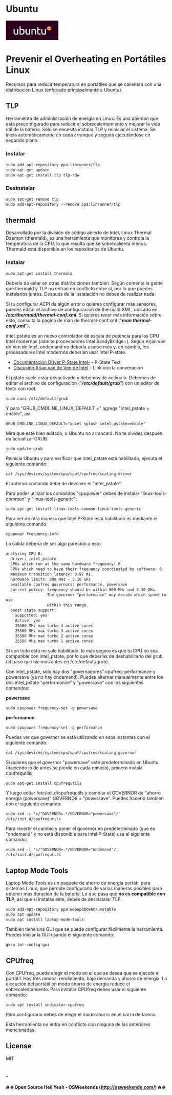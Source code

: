 # Ubuntu
![](https://github.com/mrcodedev/Recursos/blob/master/ubuntu/img/logoubuntu.gif?raw=true)



# Prevenir el Overheating en Portátiles Linux
Recursos para reducir temperatura en portátiles que se calientan con una distribución Linux (enfocado principalmente a Ubuntu).
## TLP
Herramienta de administración de energia en Linux. Es una daemon que está preconfigurado para reducir el sobrecalentamiento y mejorar la vida útil de la batería. Sólo se necesita instalar TLP y reiniciar el sistema. Se inicia automáticamente en cada arranque y seguirá ejecutándose en segundo plano.

### Instalar
```
sudo add-apt-repository ppa:linrunner/tlp
sudo apt-get update
sudo apt-get install tlp tlp-rdw
```
### Desinstalar
```
sudo apt-get remove tlp
sudo add-apt-repository --remove ppa:linrunner/tlp
```

## thermald
Desarrollado por la división de código abierto de Intel, Linux Thermal Daemon (thermald), es una herramienta que monitorea y controla la temperatura de la CPU, lo que resulta que se sobrecalienta menos. Thermald está disponible en los repositorios de Ubuntu.

### Instalar
```
sudo apt-get install thermald
```

Debería de estar en otras distribuciones también. Según comenta la gente que thermald y TLP no entran en conflicto entre sí, por lo que puedes instalarlos juntos. Después de la instalación no debes de realizar nada.

Si tu configurar ACPI da algún error o quieres configurar más sensores, puedes editar el archivo de configuración de thermald XML, ubicado en _**/etc/thermald/thermal-conf.xml**_. Si quieres tener más información sobre esto, consulta la página de man de thermal-conf.xml ("_**man thermal-conf.xml**_").

intel_pstate es un nuevo controlador de escala de potencia para las CPU Intel modernas (admite procesadores Intel SandyBridge+). Según Arjan van de Ven de Intel, ondemand no debería usarse más y, en cambio, los procesadores Intel modernos deberían usar Intel P-state.

* [Documentación Driver P-State Intel-](https://github.com/mrcodedev/Recursos/blob/master/ubuntu/overheating/intel-pstate.txt) - P-State Text 
* [Discusión Arjan van de Ven de Intel](https://plus.google.com/+TheodoreTso/posts/2vEekAsG2QT) - Link con la converación

El pstate suele estar desactivado y debemos de activarlo. Debemos de editar el archivo de configuración ("_**/etc/default/grub**_") con un editor de texto con root.

```
sudo nano /etc/default/grub
```

Y para "GRUB_CMDLINE_LINUX_DEFAULT =" agrega "intel_pstate = enable", así:

```
GRUB_CMDLINE_LINUX_DEFAULT="quiet splash intel_pstate=enable"
```

Mira que esté bien editado, o Ubuntu no arrancará. No te olvides después de actualizar GRUB.


```
sudo update-grub
```

Reinicia Ubuntu y para verificar que intel_pstate está habilitado, ejecuta el siguiente comando: 

```
cat /sys/devices/system/cpu/cpu*/cpufreq/scaling_driver
```

El anterior comando debe de devolver el "intel_pstate".

Para poder utilizar los comandos "cpupower" debes de instalar "linux-tools-common" y "linux-tools-generic":

```
sudo apt-get install linux-tools-common linux-tools-generic
```

Para ver de otra manera que Intel P-State está habilitado es mediante el siguiente comando:

```
cpupower frequency-info
```

La salida debería de ser algo parecido a esto:

```
analyzing CPU 0:
  driver: intel_pstate
  CPUs which run at the same hardware frequency: 0
  CPUs which need to have their frequency coordinated by software: 0
  maximum transition latency: 0.97 ms.
  hardware limits: 800 MHz - 3.10 GHz
  available cpufreq governors: performance, powersave
  current policy: frequency should be within 800 MHz and 3.10 GHz.
                  The governor "performance" may decide which speed to use
                  within this range.
  boost state support:
    Supported: yes
    Active: yes
    25500 MHz max turbo 4 active cores
    25500 MHz max turbo 3 active cores
    25500 MHz max turbo 2 active cores
    25500 MHz max turbo 1 active cores
```

Si con todo esto no sale habilitado, lo más seguro es que tu CPU no sea compatible con intel_pstate, por lo que deberías de deshabilitarlo del grub (el paso que hicimos antes en /etc/default/grub).

Con intel_pstate, solo hay dos "governadores" cpufreq: performance y powersave (ya no hay ondemand). Puedes alternar manualmente entre los dos intel_pstate "performance" y "powersave" con los siguientes comandos:

**powersave**
```
sudo cpupower frequency-set -g powersave
```

**performance**
```
sudo cpupower frequency-set -g performance
```

Puedes ver que governor se está utilizando en esos instantes con el siguiente comando: 

```
cat /sys/devices/system/cpu/cpu*/cpufreq/scaling_governor
```

Si quieres que el governor "powersave" esté predeterminado en Ubuntu (haciendo lo de antes se pierde en cada reinicio), primero instala cpufrequtils:

```
sudo apt-get install cpufrequtils
```

Y luego editar /etc/init.d/cpufrequtils y cambiar el GOVERNOR de "ahorro energia (powersave)" GOVERNOR = "powersave". Puedes hacerlo también con el siguiente comando:

```
sudo sed -i 's/^GOVERNOR=.*/GOVERNOR="powersave"/' /etc/init.d/cpufrequtils
```

Para revertir el cambio y poner el governor en predeterminado (que es "ondemand" y no está disponible para Intel P-State) usa el siguiente comando:

```
sudo sed -i 's/^GOVERNOR=.*/GOVERNOR="ondemand"/' /etc/init.d/cpufrequtils
```

## Laptop Mode Tools
Laptop Mode Tools es un paquete de ahorro de energía portátil para sistemas Linux, que permite configurarlo de varias maneras posibles para obtener más duración de la batería. Lo que pasa que **no es compatible con TLP**, así que si instalas este, debes de desinstalar TLP.

```
sudo add-apt-repository ppa:webupd8team/unstable
sudo apt update
sudo apt install laptop-mode-tools
```

También tiene una GUI que se puede configurar fácilmente la herramienta. Puedes iniciar la GUI usando el siguiente comando: 

```
gksu lmt-config-gui
```

## CPUfreq
Con CPUfreq, puede elegir el modo en el que se desea que se ejecute el portátil. Hay tres modos: rendimiento, bajo demanda y ahorro de energía. La ejecución del portátil en modo ahorro de energía reduce el sobrecalentamiento. Para instalar CPUfreq debes usar el siguiente comando:

```
sudo apt install indicator-cpufreq
```

Para configurarlo debes de elegir el modo ahorro en el barra de tareas.

Esta herramienta no entra en conflicto con ninguna de las anteriores mencionadas.

License
----
MIT

.
----

**:fire: :fire: Open Source Hell Yeah - OSWeekends (http://osweekends.com/) :fire: :fire:**
